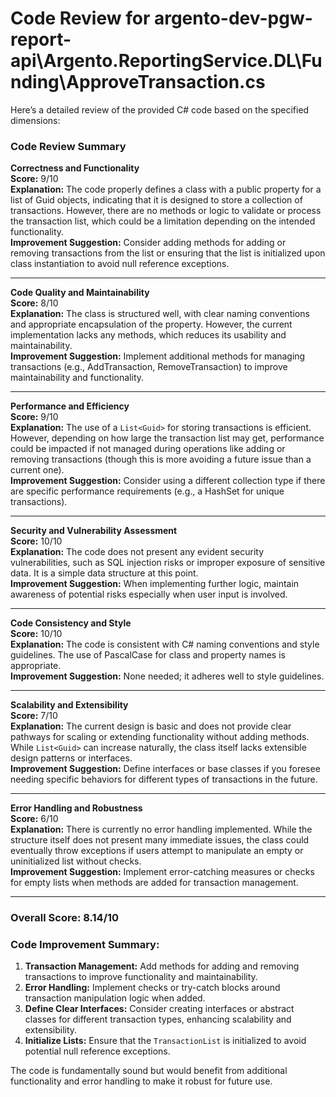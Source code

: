 # Code Review for argento-dev-pgw-report-api\Argento.ReportingService.DL\Funding\ApproveTransaction.cs

Here’s a detailed review of the provided C# code based on the specified dimensions:

### Code Review Summary

**Correctness and Functionality**  
**Score:** 9/10  
**Explanation:** The code properly defines a class with a public property for a list of Guid objects, indicating that it is designed to store a collection of transactions. However, there are no methods or logic to validate or process the transaction list, which could be a limitation depending on the intended functionality.  
**Improvement Suggestion:** Consider adding methods for adding or removing transactions from the list or ensuring that the list is initialized upon class instantiation to avoid null reference exceptions.

---

**Code Quality and Maintainability**  
**Score:** 8/10  
**Explanation:** The class is structured well, with clear naming conventions and appropriate encapsulation of the property. However, the current implementation lacks any methods, which reduces its usability and maintainability.  
**Improvement Suggestion:** Implement additional methods for managing transactions (e.g., AddTransaction, RemoveTransaction) to improve maintainability and functionality.

---

**Performance and Efficiency**  
**Score:** 9/10  
**Explanation:** The use of a `List<Guid>` for storing transactions is efficient. However, depending on how large the transaction list may get, performance could be impacted if not managed during operations like adding or removing transactions (though this is more avoiding a future issue than a current one).  
**Improvement Suggestion:** Consider using a different collection type if there are specific performance requirements (e.g., a HashSet for unique transactions).

---

**Security and Vulnerability Assessment**  
**Score:** 10/10  
**Explanation:** The code does not present any evident security vulnerabilities, such as SQL injection risks or improper exposure of sensitive data. It is a simple data structure at this point.  
**Improvement Suggestion:** When implementing further logic, maintain awareness of potential risks especially when user input is involved.

---

**Code Consistency and Style**  
**Score:** 10/10  
**Explanation:** The code is consistent with C# naming conventions and style guidelines. The use of PascalCase for class and property names is appropriate.  
**Improvement Suggestion:** None needed; it adheres well to style guidelines.

---

**Scalability and Extensibility**  
**Score:** 7/10  
**Explanation:** The current design is basic and does not provide clear pathways for scaling or extending functionality without adding methods. While `List<Guid>` can increase naturally, the class itself lacks extensible design patterns or interfaces.  
**Improvement Suggestion:** Define interfaces or base classes if you foresee needing specific behaviors for different types of transactions in the future.

---

**Error Handling and Robustness**  
**Score:** 6/10  
**Explanation:** There is currently no error handling implemented. While the structure itself does not present many immediate issues, the class could eventually throw exceptions if users attempt to manipulate an empty or uninitialized list without checks.  
**Improvement Suggestion:** Implement error-catching measures or checks for empty lists when methods are added for transaction management.

---

### Overall Score: 8.14/10

### Code Improvement Summary:
1. **Transaction Management:** Add methods for adding and removing transactions to improve functionality and maintainability.
2. **Error Handling:** Implement checks or try-catch blocks around transaction manipulation logic when added.
3. **Define Clear Interfaces:** Consider creating interfaces or abstract classes for different transaction types, enhancing scalability and extensibility.
4. **Initialize Lists:** Ensure that the `TransactionList` is initialized to avoid potential null reference exceptions.

The code is fundamentally sound but would benefit from additional functionality and error handling to make it robust for future use.